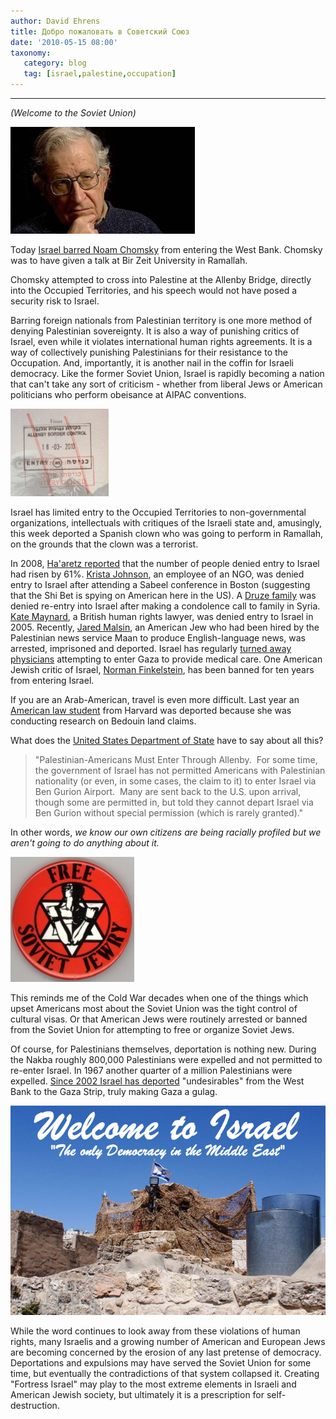 ```yaml
---
author: David Ehrens
title: Добро пожаловать в Советский Союз
date: '2010-05-15 08:00'
taxonomy:
   category: blog
   tag: [israel,palestine,occupation]
---
```

---

_(Welcome to the Soviet Union)_

[![Noam Chomsky](chomsky.jpg "Noam Chomsky")](chomsky.jpg)

Today [Israel barred Noam Chomsky](http://www.haaretz.com/news/national/noam-chomsky-denied-entry-into-israel-1.290701) from entering the West Bank. Chomsky was to have given a talk at Bir Zeit University in Ramallah.

Chomsky attempted to cross into Palestine at the Allenby Bridge, directly into the Occupied Territories, and his speech would not have posed a security risk to Israel.

Barring foreign nationals from Palestinian territory is one more method of denying Palestinian sovereignty. It is also a way of punishing critics of Israel, even while it violates international human rights agreements. It is a way of collectively punishing Palestinians for their resistance to the Occupation. And, importantly, it is another nail in the coffin for Israeli democracy. Like the former Soviet Union, Israel is rapidly becoming a nation that can't take any sort of criticism - whether from liberal Jews or American politicians who perform obeisance at AIPAC conventions.

[![Entry Denied!](entrydenied1.jpg "Entry Denied!")](entrydenied1.jpg)

Israel has limited entry to the Occupied Territories to non-governmental organizations, intellectuals with critiques of the Israeli state and, amusingly, this week deported a Spanish clown who was going to perform in Ramallah, on the grounds that the clown was a terrorist. 

In 2008, [Ha'aretz reported](http://www.haaretz.com/print-edition/news/number-of-people-denied-entry-into-israel-up-61-percent-since-2005-1.247841) that the number of people denied entry to Israel had risen by 61%. [Krista Johnson](http://karmalised.com/?p=2687), an employee of an NGO, was denied entry to Israel after attending a Sabeel conference in Boston (suggesting that the Shi Bet is spying on American here in the US). A [Druze family](http://www.haaretz.com/print-edition/news/israel-refuses-re-entry-to-5-druze-who-made-condolence-call-in-syria-1.290301) was denied re-entry into Israel after making a condolence call to family in Syria. [Kate Maynard](http://electronicintifada.net/v2/article4744.shtml), a British human rights lawyer, was denied entry to Israel in 2005. Recently, [Jared Malsin](http://www.smh.com.au/world/american-journalist-denied-entry-to-israel-20100121-mocs.html), an American Jew who had been hired by the Palestinian news service Maan to produce English-language news, was arrested, imprisoned and deported. Israel has regularly [turned away physicians](http://www.haaretz.com/news/delegation-of-israeli-doctors-to-gaza-denied-entry-1.255183) attempting to enter Gaza to provide medical care. One American Jewish critic of Israel, [Norman Finkelstein](http://www.salon.com/news/opinion/glenn_greenwald/2008/05/27/finkelstein), has been banned for ten years from entering Israel.

If you are an Arab-American, travel is even more difficult. Last year an [American law student](http://hlrecord.org/news/harvard-law-student-detained-deported-by-israel-1.1090599) from Harvard was deported because she was conducting research on Bedouin land claims. 

What does the [United States Department of State](https://jru.usconsulate.gov/border-crossings.html) have to say about all this? 
  > "Palestinian-Americans Must Enter Through Allenby.&#160; For some time, the government of Israel has not permitted Americans with Palestinian nationality (or even, in some cases, the claim to it) to enter Israel via Ben Gurion Airport.&#160; Many are sent back to the U.S. upon arrival, though some are permitted in, but told they cannot depart Israel via Ben Gurion without special permission (which is rarely granted)."  

In other words, _we know our own citizens are being racially profiled but we aren't going to do anything about it._

[![Free Soviet Jewry](freesovietjewrybutton1.jpg "Free Soviet Jewry")](freesovietjewrybutton1.jpg)

This reminds me of the Cold War decades when one of the things which upset Americans most about the Soviet Union was the tight control of cultural visas. Or that American Jews were routinely arrested or banned from the Soviet Union for attempting to free or organize Soviet Jews.

Of course, for Palestinians themselves, deportation is nothing new. During the Nakba roughly 800,000 Palestinians were expelled and not permitted to re-enter Israel. In 1967 another quarter of a million Palestinians were expelled. [Since 2002 Israel has deported](http://www.btselem.org/English/Deportation/Index.asp) "undesirables" from the West Bank to the Gaza Strip, truly making Gaza a gulag.

[![Fortress Israel](fortress.png "Fortress Israel")](fortress.png)

While the word continues to look away from these violations of human rights, many Israelis and a growing number of American and European Jews are becoming concerned by the erosion of any last pretense of democracy. Deportations and expulsions may have served the Soviet Union for some time, but eventually the contradictions of that system collapsed it. Creating "Fortress Israel" may play to the most extreme elements in Israeli and American Jewish society, but ultimately it is a prescription for self-destruction. 
